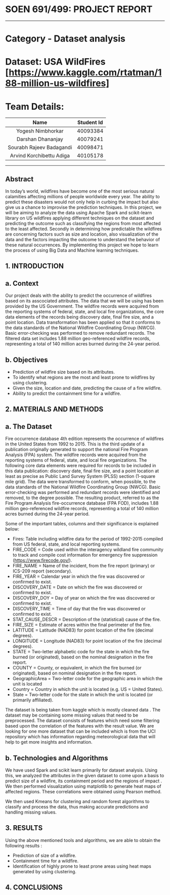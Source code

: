 # SOEN 691/499: PROJECT REPORT
- - - -
# Category - Dataset analysis
# Dataset: USA WildFires [https://www.kaggle.com/rtatman/188-million-us-wildfires]

# Team Details:



|   Name  |          Student Id         | 
|:------------------:|:---------------------------------:|
| Yogesh Nimbhorkar        | 40093384            |
| Darshan Dhananjay | 40079241          |
| Sourabh Rajeev Badagandi | 40098471 | 
| Arvind Korchibettu Adiga | 40105178                |

- - - -




## Abstract
In today’s world, wildfires have become one of the most serious natural calamities affecting millions of people worldwide every year. The ability to predict these disasters would not only help in curbing the impact but also give us a chance to improvise the prediction techniques. In this project, we will be aiming to analyze the data using Apache Spark and scikit-learn library on US wildfires applying different techniques on the dataset and predicting the outcome such as classifying the regions from most affected to the least affected. Secondly in determining how predictable the wildfires are concerning factors such as size and location, also visualization of the data and the factors impacting the outcome to understand the behavior of these natural occurrences. By implementing this project we hope to learn the process of using Big Data and Machine learning techniques.
 
## 1. INTRODUCTION
## a. Context ##
Our project deals with the ability to predict the occurrence of wildfires based on its asscociated attributes. The data that we will be using has been provided by the US Government. The wildfire records were acquired from the reporting systems of federal, state, and local fire organizations, the core data elements of the records being discovery date, final fire size, and a point location. Data transformation has been applied so that it conforms to the data standards of the National Wildfire Coordinating Group (NWCG). Basic error-checking was performed to remove redundant records. The filtered data set  includes 1.88 million geo-referenced wildfire records, representing a total of 140 million acres burned during the 24-year period.

## b. Objectives ##
 * Prediction of wildfire size based on its attributes.
 * To identify what regions are the most and least prone to wildfires by using clustering.
 * Given the size, location and date, predicting the cause of a fire wildfire.
 * Ability to predict the containment time for a wildfire.

## 2. MATERIALS AND METHODS
## a. The Dataset ##
Fire occurrence database 4th edition represents the occurrence of wildfires in the United States from 1992 to 2015. This is the third update of a publication originally generated to support the national Fire Program Analysis (FPA) system. The wildfire records were acquired from the reporting systems of federal, state, and local fire organizations. The following core data elements were required for records to be included in this data publication: discovery date, final fire size, and a point location at least as precise as Public Land Survey System (PLSS) section (1-square mile grid). The data were transformed to conform, when possible, to the data standards of the National Wildfire Coordinating Group (NWCG). Basic error-checking was performed and redundant records were identified and removed, to the degree possible. The resulting product, referred to as the Fire Program Analysis fire-occurrence database (FPA FOD), includes 1.88 million geo-referenced wildfire records, representing a total of 140 million acres burned during the 24-year period.

Some of the important tables, columns and their significance is explained below:

* Fires: Table including wildfire data for the period of 1992-2015 compiled from US federal, state, and local reporting systems.
* FIRE_CODE = Code used within the interagency wildland fire community to track and compile cost information for emergency fire      suppression (https://www.firecode.gov/).
* FIRE_NAME = Name of the incident, from the fire report (primary) or ICS-209 report (secondary).
* FIRE_YEAR = Calendar year in which the fire was discovered or confirmed to exist.
* DISCOVERY_DATE = Date on which the fire was discovered or confirmed to exist.
* DISCOVERY_DOY = Day of year on which the fire was discovered or confirmed to exist.
* DISCOVERY_TIME = Time of day that the fire was discovered or confirmed to exist.
* STAT_CAUSE_DESCR = Description of the (statistical) cause of the fire.
* FIRE_SIZE = Estimate of acres within the final perimeter of the fire.
* LATITUDE = Latitude (NAD83) for point location of the fire (decimal degrees).
* LONGITUDE = Longitude (NAD83) for point location of the fire (decimal degrees).
* STATE = Two-letter alphabetic code for the state in which the fire burned (or originated), based on the nominal designation in the fire report.
* COUNTY = County, or equivalent, in which the fire burned (or originated), based on nominal designation in the fire report.
* GeographicArea = Two-letter code for the geographic area in which the unit is located 
* Country = Country in which the unit is located (e.g. US = United States).
* State = Two-letter code for the state in which the unit is located (or primarily affiliated).

The dataset is being taken from kaggle which is mostly cleaned data . The dataset may be containing some missing values that need to be preprocessed. The dataset consists of features which need  some filtering based upon the correlation of the features with the result value. We are looking for one more dataset that can be included which is from the UCI repository which has information regarding meteorological data that will help to get more insights and information.

## b. Technologies and Algorithms ##
We have used Spark and scikit learn primarily for dataset analysis. Using this, we analyzed the attributes in the given dataset to come upon a basis to predict size of a wildfire, its containment period and the regions of impact . We then performed visualization using matplotlib to generate heat maps of affected regions. These correlations were obtained using Pearson method.

We then used Kmeans for clustering and random forest algorithms to classify and process the data, thus making accurate predictions and handling missing values. 

## 3. RESULTS
Using the above mentioned tools and algorithms, we are able to obtain the following results :
* Prediction of size of a wildfire.
* Containment time for a wildfire.
* Identification of highly prone to least prone areas using heat maps generated by using clustering.

## 4. CONCLUSIONS
